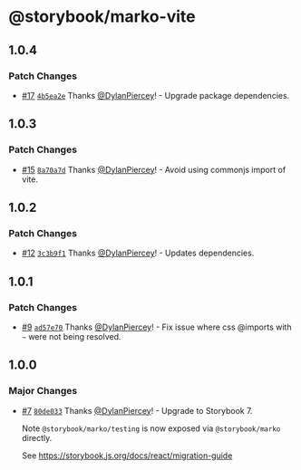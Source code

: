 # @storybook/marko-vite

## 1.0.4

### Patch Changes

- [#17](https://github.com/storybookjs/marko/pull/17) [`4b5ea2e`](https://github.com/storybookjs/marko/commit/4b5ea2e6011cd85935762c27c7da71db7da93fcb) Thanks [@DylanPiercey](https://github.com/DylanPiercey)! - Upgrade package dependencies.

## 1.0.3

### Patch Changes

- [#15](https://github.com/storybookjs/marko/pull/15) [`8a70a7d`](https://github.com/storybookjs/marko/commit/8a70a7d2962b2f3098c8ec449830bc4ae54507a2) Thanks [@DylanPiercey](https://github.com/DylanPiercey)! - Avoid using commonjs import of vite.

## 1.0.2

### Patch Changes

- [#12](https://github.com/storybookjs/marko/pull/12) [`3c3b9f1`](https://github.com/storybookjs/marko/commit/3c3b9f10813cf5ed4ec798de1afe8b9de7ffc9b2) Thanks [@DylanPiercey](https://github.com/DylanPiercey)! - Updates dependencies.

## 1.0.1

### Patch Changes

- [#9](https://github.com/storybookjs/marko/pull/9) [`ad57e70`](https://github.com/storybookjs/marko/commit/ad57e70cc79b806d3d18f9d8ea02ec91e646c4f1) Thanks [@DylanPiercey](https://github.com/DylanPiercey)! - Fix issue where css @imports with `~` were not being resolved.

## 1.0.0

### Major Changes

- [#7](https://github.com/storybookjs/marko/pull/7) [`80de033`](https://github.com/storybookjs/marko/commit/80de033f646d50ef62e8650d0bf3c34e68c2edcc) Thanks [@DylanPiercey](https://github.com/DylanPiercey)! - Upgrade to Storybook 7.

  Note `@storybook/marko/testing` is now exposed via `@storybook/marko` directly.

  See https://storybook.js.org/docs/react/migration-guide

